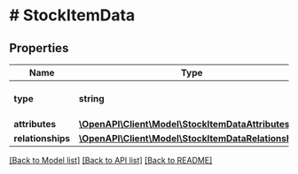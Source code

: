 # # StockItemData

## Properties

Name | Type | Description | Notes
------------ | ------------- | ------------- | -------------
**type** | **string** | The resource&#39;s type |
**attributes** | [**\OpenAPI\Client\Model\StockItemDataAttributes**](StockItemDataAttributes.md) |  |
**relationships** | [**\OpenAPI\Client\Model\StockItemDataRelationships**](StockItemDataRelationships.md) |  | [optional]

[[Back to Model list]](../../README.md#models) [[Back to API list]](../../README.md#endpoints) [[Back to README]](../../README.md)
